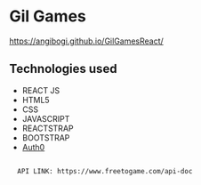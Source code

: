 <h1> Gil Games </h1>


https://angibogi.github.io/GilGamesReact/

<h2>Technologies used </h2>
<ul>
<li>REACT JS
<li>HTML5</li>
<li>CSS</li>
<li>JAVASCRIPT</li>
<li>REACTSTRAP</li>
<li>BOOTSTRAP</li>
<li><a href="https://auth0.com/">Auth0</a></li>
</ul>

<pre>
<code>
  API LINK: https://www.freetogame.com/api-doc
</code>
</pre>
